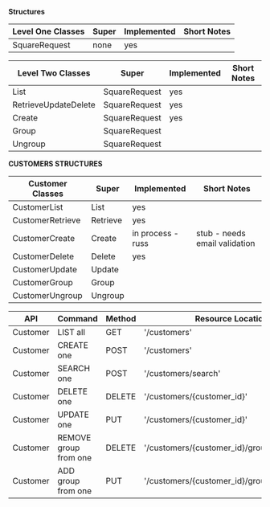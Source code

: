 **Structures**

| Level One Classes | Super| Implemented|Short Notes
|---|---|---|---|
|SquareRequest| none |yes|

| Level Two Classes |Super| Implemented|Short Notes
|---|---|---|---|
|List | SquareRequest|yes
|RetrieveUpdateDelete | SquareRequest|yes
|Create | SquareRequest|yes
|Group | SquareRequest|
|Ungroup| SquareRequest|

**CUSTOMERS STRUCTURES**

| Customer Classes |Super| Implemented|Short Notes
|---|---|---|---|
|CustomerList|List|yes
|CustomerRetrieve|Retrieve|yes
|CustomerCreate|Create|in process - russ|stub - needs email validation
|CustomerDelete|Delete|yes
|CustomerUpdate|Update|
|CustomerGroup|Group|
|CustomerUngroup|Ungroup|


| API | Command| Method | Resource Location | Class | 
|---|---|---|---|---|
|Customer| LIST all | GET| '/customers' | CustomerList |
|Customer| CREATE one| POST|'/customers'| CustomerCreate|
|Customer| SEARCH one | POST|'/customers/search' | CustomerRetrieve|
|Customer|DELETE one| DELETE |'/customers/{customer_id}' |CustomerDelete |
|Customer|UPDATE one |PUT |'/customers/{customer_id}' | |
|Customer|REMOVE group from one |DELETE |'/customers/{customer_id}/groups/{group_id}' | |
|Customer|ADD group from one |PUT |'/customers/{customer_id}/groups/{group_id}' | |





